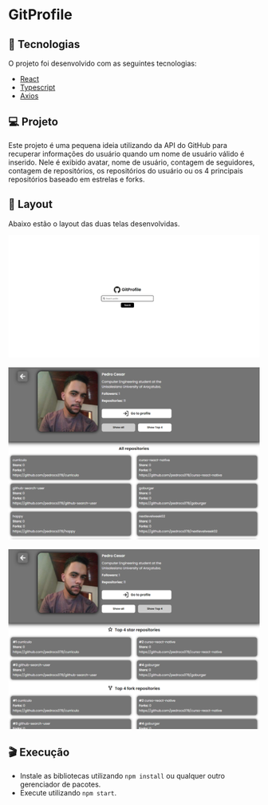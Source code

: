 # GitProfile

## :rocket: Tecnologias

O projeto foi desenvolvido com as seguintes tecnologias:

- [React](https://reactjs.org/)
- [Typescript](https://www.typescriptlang.org/)
- [Axios](https://github.com/axios/axios/)

## :computer: Projeto

Este projeto é uma pequena ideia utilizando da API do GitHub para recuperar informações do usuário quando um nome de usuário válido é inserido. Nele é exibido avatar, nome de usuário, contagem de seguidores, contagem de repositórios, os repositórios do usuário ou os 4 principais repositórios baseado em estrelas e forks.

## :bookmark: Layout

Abaixo estão o layout das duas telas desenvolvidas.

<p align="center">
    <img alt="Home" src=".github/home.png" width="700">
    <br />
    <br />
    <img alt="Profile" src=".github/profile-all-repos.png" width="700">
    <br />
    <br />
    <img alt="Profile" src=".github/profile-top4-repos.png" width="700">
</p>

## :clapper: Execução
* Instale as bibliotecas utilizando `npm install` ou qualquer outro gerenciador de pacotes.
* Execute utilizando `npm start`.  
